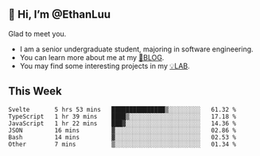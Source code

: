 ## 👋 Hi, I’m @EthanLuu

Glad to meet you.

- I am a senior undergraduate student, majoring in software engineering.
- You can learn more about me at my [📝BLOG](https://blog.ethanloo.cn).
- You may find some interesting projects in my [💡LAB](https://lab.ethanloo.cn).

## This Week
<!--START_SECTION:waka-->

```text
Svelte       5 hrs 53 mins   ███████████████▒░░░░░░░░░   61.32 %
TypeScript   1 hr 39 mins    ████▒░░░░░░░░░░░░░░░░░░░░   17.18 %
JavaScript   1 hr 22 mins    ███▓░░░░░░░░░░░░░░░░░░░░░   14.36 %
JSON         16 mins         ▓░░░░░░░░░░░░░░░░░░░░░░░░   02.86 %
Bash         14 mins         ▓░░░░░░░░░░░░░░░░░░░░░░░░   02.53 %
Other        7 mins          ▒░░░░░░░░░░░░░░░░░░░░░░░░   01.34 %
```

<!--END_SECTION:waka-->

